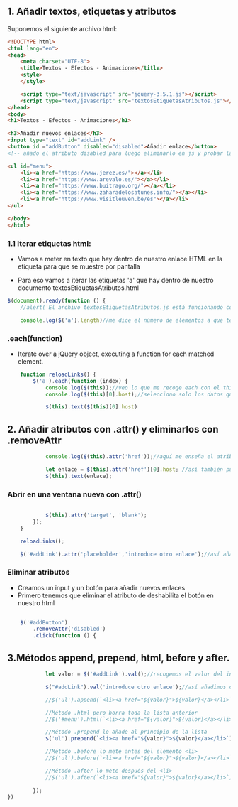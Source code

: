 
## 1. Añadir textos, etiquetas y atributos

Suponemos el siguiente archivo html:
```html
<!DOCTYPE html>
<html lang="en">
<head>
    <meta charset="UTF-8">
    <title>Textos - Efectos - Animaciones</title>
    <style>
    </style>

    <script type="text/javascript" src="jquery-3.5.1.js"></script>
    <script type="text/javascript" src="textosEtiquetasAtributos.js"></script>
</head>
<body>
<h1>Textos - Efectos - Animaciones</h1>

<h3>Añadir nuevos enlaces</h3>
<input type="text" id="addLink" />
<button id ="addButton" disabled="disabled">Añadir enlace</button>
<!-- añado el atributo disabled para luego eliminarlo en js y probar la funcionalidad-->

<ul id="menu">
    <li><a href="https://www.jerez.es/"></a></li>
    <li><a href="https://www.arevalo.es/"></a></li>
    <li><a href="https://www.buitrago.org/"></a></li>
    <li><a href="https://www.zaharadelosatunes.info/"></a></li>
    <li><a href="https://www.visitleuven.be/es"></a></li>
</ul>

</body>
</html>
```

### 1.1 Iterar etiquetas html:

* Vamos a meter en texto que hay dentro de nuestro enlace HTML en la etiqueta para que se muestre por pantalla

* Para eso vamos a iterar las etiquetas 'a' que hay dentro de nuestro documento textosEtiquetasAtributos.html

```jsx
$(document).ready(function () {
    //alert('El archivo textosEtiquetasAtributos.js está funcionando correctamente con jQuery');

    console.log($('a').length)//me dice el número de elementos a que tengo
```

### .each(function)
* Iterate over a jQuery object, executing a function for each matched element.
```jsx
    function reloadLinks() {
        $('a').each(function (index) {
            console.log($(this));//veo lo que me recoge each con el this
            console.log($(this)[0].host);//selecciono solo los datos que quiero, esto lo he deducido mirando console.log($(this))

            $(this).text($(this)[0].host)
```

## 2. Añadir atributos con .attr() y eliminarlos con .removeAttr
```jsx
            console.log($(this).attr('href'));//aquí me enseña el atributo asociado al href

            let enlace = $(this).attr('href')[0].host; //así también puedo añadir el texto del enlace (aunque ahora mismo en mi código es redundante)
            $(this).text(enlace);
```

### Abrir en una ventana nueva con .attr()
```jsx

            $(this).attr('target', 'blank');
        });
    }

    reloadLinks();

    $('#addLink').attr('placeholder','introduce otro enlace');//así añadimos un mensaje en segundo plano dentro del input
```
### Eliminar atributos

* Creamos un input y un botón para añadir nuevos enlaces
* Primero tenemos que eliminar el atributo de deshabilita el botón en nuestro html

```jsx
    
    $('#addButton')
        .removeAttr('disabled')
        .click(function () {
```
## 3.Métodos append, prepend, html, before y after.

```jsx
            let valor = $('#addLink').val();//recogemos el valor del input tras pulsar el botón

            $("#addLink").val('introduce otro enlace');//así añadimos otro valor predefinido distinto al input cuándo hacemos click

            //$('ul').append(`<li><a href="${valor}">${valor}</a></li>`);

            //Método .html pero borra toda la lista anterior
            //$('#menu').html(`<li><a href="${valor}">${valor}</a></li>`)

            //Método .prepend lo añade al principio de la lista
            $('ul').prepend(`<li><a href="${valor}">${valor}</a></li>`);

            //Método .before lo mete antes del elemento <li>
            //$('ul').before(`<li><a href="${valor}">${valor}</a></li>`);

            //Método .after lo mete después del <li>
            //$('ul').after(`<li><a href="${valor}">${valor}</a></li>`);

        });
})
```
